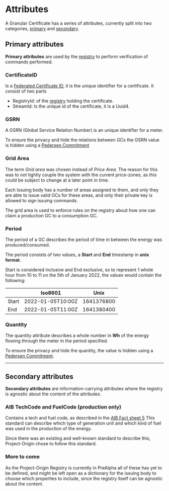 # Attributes

A Granular Certificate has a series of attributes, currently split into two categories,
[primary](#primary-attributes) and [secondary](#secondary-attributes).

## Primary attributes

**Primary attributes** are used by the [registry](../registry.md)
to perform verification of commands performed.

### CertificateID

Is a [Federated Certificate ID](federated-certifate-id.md), it is the unique identifier for a certificate.
It consist of two parts
- RegistryId: of the [registry](../registry.md) holding the certificate.
- StreamId: Is the unique id of the certificate, it is a Uuid4.

### GSRN

A GSRN (Global Service Relation Number) is an unique identifier for a meter.

To ensure the privacy and hide the relations between GCs the GSRN value is hidden using a [Pedersen Commitment](../pedersen-commitments.md)

### Grid Area

The term _Grid area_ was chosen instead of _Price Area_. The reason for this was to not tightly couple
the system with the current price-zones, as this could be subject to change at a later point in time.

Each Issuing body has a number of areas assigned to them, and only they are able to issue
valid GCs for these areas, and only their private key is allowed to sign issuing commands.

The grid area is used to enforce rules on the registry about how one can claim a production GC
to a consumption GC.

### Period

The period of a GC describes the period of time in between the energy was produced/consumed.

The period consists of two values, a **Start** and **End** timestamp in **unix format**.

Start is considered inclusive and End exclusive,
so to represent 1 whole hour from 10 to 11 on the 5th of January 2022,
the values would contain the following:

|       | Iso8601           | Unix       |
| ----- | ----------------- | ---------- |
| Start | 2022-01-05T10:00Z | 1641376800 |
| End   | 2022-01-05T11:00Z | 1641380400 |

### Quantity

The quantity attribute describes a whole number in **Wh** of the energy flowing through the meter
in the period specified.

To ensure the privacy and hide the quantity, the value is hidden using a [Pedersen Commitment](../pedersen-commitments.md).

---

## Secondary attributes

**Secondary attributes** are information-carrying attributes where the registry is agnostic
about the content of the attributes.

### AIB TechCode and FuelCode (production only)

Contains a tech and fuel code, as described in the [AIB Fact sheet 5](https://www.aib-net.org/sites/default/files/assets/eecs/facts-sheets/AIB-2019-EECSFS-05%20EECS%20Rules%20Fact%20Sheet%2005%20-%20Types%20of%20Energy%20Inputs%20and%20Technologies%20-%20Release%207.7%20v5.pdf)
This standard can describe which type of generation unit and which kind of fuel was used in the production of the energy.

Since there was an existing and well-known standard to describe this, Project-Origin chose to follow this standard.

### More to come

As the Project-Origin Registry is currently in PreAlpha all of these has yet to be defined,
and might be left open as a dictionary for the issuing body to choose which properties to include,
since the registry itself can be agnostic about the content.
